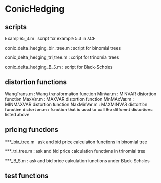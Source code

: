 ConicHedging
============

## scripts

Example5_3.m : script for example 5.3 in ACF

conic_delta_hedging_bin_tree.m : script for binomial trees

conic_delta_hedging_tri_tree.m : script for trinomial trees

conic_delta_hedging_B_S.m : script for Black-Scholes

## distortion functions

WangTrans.m : Wang transformation function
MinVar.m    : MINVAR distortion function
MaxVar.m    : MAXVAR distortion function
MinMAxVar.m : MINMAXVAR distortion function
MaxMinVar.m : MAXMINVAR distortion function
distortion.m : function that is used to call the different distortions listed above

## pricing functions

***_bin_tree.m : ask and bid price calculation functions in binomial tree

***_tri_tree.m : ask and bid price calculation functions in trinomial tree

***_B_S.m : ask and bid price calculation functions under Black-Scholes

## test functions

